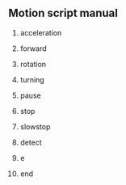 ## Motion script manual

1. acceleration 

1. forward

1. rotation

1. turning

1. pause

1. stop

1. slowstop

1. detect

1. e

1. end

